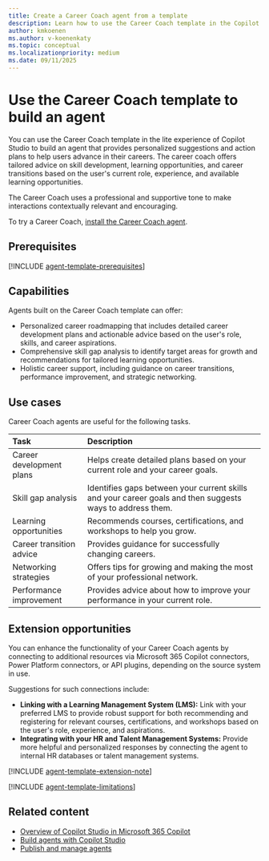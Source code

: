 ```yaml
---
title: Create a Career Coach agent from a template
description: Learn how to use the Career Coach template in the Copilot Studio lite experience to create a declarative agent.
author: kmkoenen
ms.author: v-koenenkaty
ms.topic: conceptual
ms.localizationpriority: medium
ms.date: 09/11/2025
---
```


# Use the Career Coach template to build an agent

You can use the Career Coach template in the lite experience of Copilot Studio to build an agent that provides personalized suggestions and action plans to help users advance in their careers. The career coach offers tailored advice on skill development, learning opportunities, and career transitions based on the user's current role, experience, and available learning opportunities.  

The Career Coach uses a professional and supportive tone to make interactions contextually relevant and encouraging.

To try a Career Coach, [install the Career Coach agent](https://teams.microsoft.com/l/app/89b7d7a3-fae0-47d7-8140-a38efe34510f?source=share-app-dialog).

## Prerequisites

[!INCLUDE [agent-template-prerequisites](includes/agent-template-prerequisites.md)]

## Capabilities

Agents built on the Career Coach template can offer:

- Personalized career roadmapping that includes detailed career development plans and actionable advice based on the user's role, skills, and career aspirations.
- Comprehensive skill gap analysis to identify target areas for growth and recommendations for tailored learning opportunities.
- Holistic career support, including guidance on career transitions, performance improvement, and strategic networking.

## Use cases

Career Coach agents are useful for the following tasks.

| Task |Description |
|:----------   |:----------  |
| Career development plans | Helps create detailed plans based on your current role and your career goals. |
| Skill gap analysis | Identifies gaps between your current skills and your career goals and then suggests ways to address them. |
| Learning opportunities | Recommends courses, certifications, and workshops to help you grow. |
| Career transition advice  | Provides guidance for successfully changing careers.  |
| Networking strategies  |  Offers tips for growing and making the most of your professional network. |
| Performance improvement  | Provides advice about how to improve your performance in your current role. |

## Extension opportunities

You can enhance the functionality of your Career Coach agents by connecting to additional resources via Microsoft 365 Copilot connectors, Power Platform connectors, or API plugins, depending on the source system in use.

Suggestions for such connections include:

- **Linking with a Learning Management System (LMS):** Link with your preferred LMS to provide robust support for both recommending and registering for relevant courses, certifications, and workshops based on the user's role, experience, and aspirations.
- **Integrating with your HR and Talent Management Systems:** Provide more helpful and personalized responses by connecting the agent to internal HR databases or talent management systems.

<!-- Note about IT involvement -->
[!INCLUDE [agent-template-extension-note](includes/agent-template-extension-note.md)]

<!-- Limitations -->
[!INCLUDE [agent-template-limitations](includes/agent-template-limitations.md)]

## Related content

- [Overview of Copilot Studio in Microsoft 365 Copilot](copilot-studio-lite.md)
- [Build agents with Copilot Studio](copilot-studio-lite-build.md)
- [Publish and manage agents](copilot-studio-lite-share-manage-agent.md)
